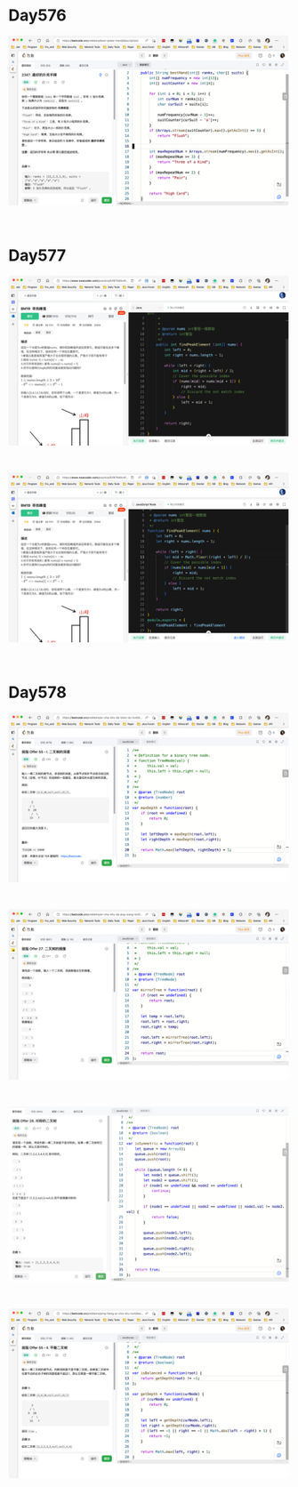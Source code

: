 # Day576

![day576](assets/day576.png)

&nbsp;

# Day577

![day577-01](assets/day577-01.png)

&nbsp;

![day577-02](assets/day577-02.png)

&nbsp;

# Day578

![day578-01](assets/day578-01.png)

&nbsp;

![day578-02](assets/day578-02.png)

&nbsp;

![day578-03](assets/day578-03.png)

&nbsp;

![day578-04](assets/day578-04.png)